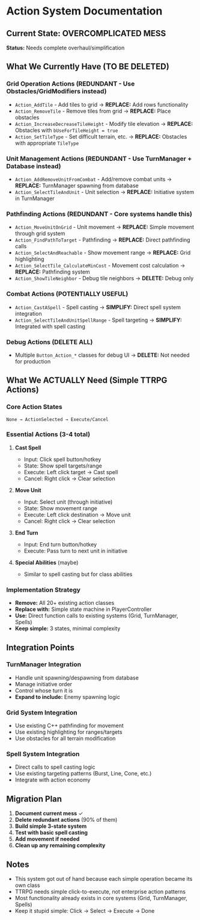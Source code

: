 # Action System Documentation

## Current State: OVERCOMPLICATED MESS
**Status:** Needs complete overhaul/simplification

## What We Currently Have (TO BE DELETED)

### Grid Operation Actions (REDUNDANT - Use Obstacles/GridModifiers instead)
- `Action_AddTile` - Add tiles to grid → **REPLACE:** Add rows functionality
- `Action_RemoveTile` - Remove tiles from grid → **REPLACE:** Place obstacles  
- `Action_IncreaseDecreaseTileHeight` - Modify tile elevation → **REPLACE:** Obstacles with `bUseForTileHeight = true`
- `Action_SetTileType` - Set difficult terrain, etc. → **REPLACE:** Obstacles with appropriate `TileType`

### Unit Management Actions (REDUNDANT - Use TurnManager + Database instead)
- `Action_AddRemoveUnitFromCombat` - Add/remove combat units → **REPLACE:** TurnManager spawning from database
- `Action_SelectTileAndUnit` - Unit selection → **REPLACE:** Initiative system in TurnManager

### Pathfinding Actions (REDUNDANT - Core systems handle this)
- `Action_MoveUnitOnGrid` - Unit movement → **REPLACE:** Simple movement through grid system
- `Action_FindPathToTarget` - Pathfinding → **REPLACE:** Direct pathfinding calls
- `Action_SelectAndReachable` - Show movement range → **REPLACE:** Grid highlighting
- `Action_SelectTile_CalculateMinCost` - Movement cost calculation → **REPLACE:** Pathfinding system
- `Action_ShowTileNeighbor` - Debug tile neighbors → **DELETE:** Debug only

### Combat Actions (POTENTIALLY USEFUL)
- `Action_CastASpell` - Spell casting → **SIMPLIFY:** Direct spell system integration
- `Action_SelectTileAndUnitSpellRange` - Spell targeting → **SIMPLIFY:** Integrated with spell casting

### Debug Actions (DELETE ALL)
- Multiple `Button_Action_*` classes for debug UI → **DELETE:** Not needed for production

## What We ACTUALLY Need (Simple TTRPG Actions)

### Core Action States
```
None → ActionSelected → Execute/Cancel
```

### Essential Actions (3-4 total)
1. **Cast Spell**
   - Input: Click spell button/hotkey
   - State: Show spell targets/range
   - Execute: Left click target → Cast spell
   - Cancel: Right click → Clear selection

2. **Move Unit** 
   - Input: Select unit (through initiative)
   - State: Show movement range
   - Execute: Left click destination → Move unit
   - Cancel: Right click → Clear selection

3. **End Turn**
   - Input: End turn button/hotkey
   - Execute: Pass turn to next unit in initiative

4. **Special Abilities** (maybe)
   - Similar to spell casting but for class abilities

### Implementation Strategy
- **Remove:** All 20+ existing action classes
- **Replace with:** Simple state machine in PlayerController
- **Use:** Direct function calls to existing systems (Grid, TurnManager, Spells)
- **Keep simple:** 3 states, minimal complexity

## Integration Points

### TurnManager Integration
- Handle unit spawning/despawning from database
- Manage initiative order
- Control whose turn it is
- **Expand to include:** Enemy spawning logic

### Grid System Integration  
- Use existing C++ pathfinding for movement
- Use existing highlighting for ranges/targets
- Use obstacles for all terrain modification

### Spell System Integration
- Direct calls to spell casting logic
- Use existing targeting patterns (Burst, Line, Cone, etc.)
- Integrate with action economy

## Migration Plan
1. **Document current mess** ✓
2. **Delete redundant actions** (90% of them)
3. **Build simple 3-state system** 
4. **Test with basic spell casting** 
5. **Add movement if needed**
6. **Clean up any remaining complexity**

## Notes
- This system got out of hand because each simple operation became its own class
- TTRPG needs simple click-to-execute, not enterprise action patterns
- Most functionality already exists in core systems (Grid, TurnManager, Spells)
- Keep it stupid simple: Click → Select → Execute → Done